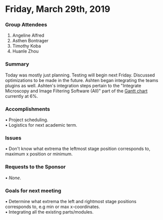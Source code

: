 # Friday, March 29th, 2019

### Group Attendees
1. Angeline Alfred
2. Asthen Bontrager
3. Timothy Koba
4. Huanle Zhou

### Summary
Today was mostly just planning. Testing will begin next Friday. Discussed optimizations to be made in the future. Ashten
began integrating the teams plugins as well. Ashten's integration steps pertain to the "Integrate Microscopy and Image Filtering Software (All)" part of the [Gantt chart](https://prod.teamgantt.com/gantt/schedule/?ids=1432769&public_keys=M1SEDd8Q6NcE&zoom=d100&font_size=12&estimated_hours=0&assigned_resources=1&percent_complete=1&documents=0&comments=1&col_width=355&hide_header_tabs=0&menu_view=1&resource_filter=1&name_in_bar=0&name_next_to_bar=1&resource_names=1#user=&company=&custom=&date_filter=&hide_completed=false&color_filter=&ids=1432769) currently at 6%.

### Accomplishments
• Project scheduling. \
• Logistics for next academic term.

### Issues
• Don't know what extrema the leftmost stage position corresponds to, maximum x position or minimum.

### Requests to the Sponsor
• _None_.

### Goals for next meeting
• Determine what extrema the left and rightmost stage positions corresponds to, e.g min or max x-coordinates. \
• Integrating all the existing parts/modules. 
